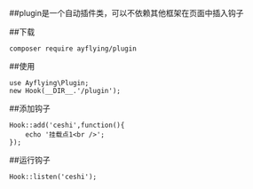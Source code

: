 ##plugin是一个自动插件类，可以不依赖其他框架在页面中插入钩子


##下载
~~~
composer require ayflying/plugin
~~~

##使用
~~~
use Ayflying\Plugin;
new Hook(__DIR__.'/plugin');
~~~

##添加钩子
~~~
Hook::add('ceshi',function(){
    echo '挂载点1<br />';
});
~~~

##运行钩子
~~~
Hook::listen('ceshi');
~~~